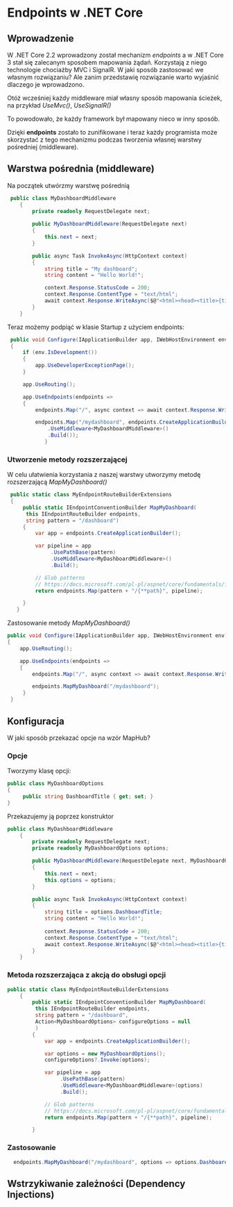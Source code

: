 # Endpoints w .NET Core

## Wprowadzenie
W .NET Core 2.2 wprowadzony został mechanizm *endpoints* a w .NET Core 3 stał się zalecanym sposobem mapowania żądań.
Korzystają z niego technologie chociażby MVC i SignalR. W jaki sposób zastosować we własnym rozwiązaniu?
Ale zanim przedstawię rozwiązanie warto wyjaśnić dlaczego je wprowadzono.

Otóż wcześniej każdy middleware miał własny sposób mapowania ścieżek, na przykład *UseMvc()*, *UseSignalR()*

To powodowało, że każdy framework był mapowany nieco w inny sposób. 

Dzięki **endpoints** zostało to zunifikowane i teraz każdy programista może skorzystać z tego mechanizmu podczas tworzenia własnej warstwy pośredniej (middleware).

## Warstwa pośrednia (middleware)

Na początek utwórzmy warstwę pośrednią

~~~ csharp
 public class MyDashboardMiddleware
    {
        private readonly RequestDelegate next;
  
        public MyDashboardMiddleware(RequestDelegate next)
        {
            this.next = next;     
        }

        public async Task InvokeAsync(HttpContext context)
        {
            string title = "My dashboard";
            string content = "Hello World!";

            context.Response.StatusCode = 200;
            context.Response.ContentType = "text/html";
            await context.Response.WriteAsync($@"<html><head><title>{title}</title><head><body>{content}</body></html>");
        }
    }
~~~

Teraz możemy podpiąć w klasie Startup z użyciem endpoints:

~~~ csharp
 public void Configure(IApplicationBuilder app, IWebHostEnvironment env)
 {
     if (env.IsDevelopment())
     {
         app.UseDeveloperExceptionPage();
     }

     app.UseRouting();

     app.UseEndpoints(endpoints =>
     {
         endpoints.Map("/", async context => await context.Response.WriteAsync("Hello World!"));

         endpoints.Map("/mydashboard", endpoints.CreateApplicationBuilder()
             .UseMiddleware<MyDashboardMiddleware>()
             .Build());
            }
  ~~~
               

### Utworzenie metody rozszerzającej 

W celu ułatwienia korzystania z naszej warstwy utworzymy metodę rozszerzającą *MapMyDashboard()*

~~~ csharp
 public static class MyEndpointRouteBuilderExtensions
 {
     public static IEndpointConventionBuilder MapMyDashboard(
      this IEndpointRouteBuilder endpoints,
      string pattern = "/dashboard")
     {
         var app = endpoints.CreateApplicationBuilder();

         var pipeline = app
              .UsePathBase(pattern)
              .UseMiddleware<MyDashboardMiddleware>()
              .Build();

         // Glob patterns
         // https://docs.microsoft.com/pl-pl/aspnet/core/fundamentals/file-providers?view=aspnetcore-3.1
         return endpoints.Map(pattern + "/{**path}", pipeline);

     }
   }
~~~

Zastosowanie metody *MapMyDashboard()*

~~~ csharp
public void Configure(IApplicationBuilder app, IWebHostEnvironment env)
{
    app.UseRouting();

    app.UseEndpoints(endpoints =>
    {
        endpoints.Map("/", async context => await context.Response.WriteAsync("Hello World!"));

        endpoints.MapMyDashboard("/mydashboard");
     }
 }
~~~


## Konfiguracja
W jaki sposób przekazać opcje na wzór MapHub?

### Opcje
Tworzymy klasę opcji:

~~~ csharp
public class MyDashboardOptions
{
     public string DashboardTitle { get; set; }
} 
~~~

Przekazujemy ją poprzez konstruktor

~~~ csharp
public class MyDashboardMiddleware
    {
        private readonly RequestDelegate next;
        private readonly MyDashboardOptions options;

        public MyDashboardMiddleware(RequestDelegate next, MyDashboardOptions options)
        {
            this.next = next;
            this.options = options;
        }

        public async Task InvokeAsync(HttpContext context)
        {
            string title = options.DashboardTitle;
            string content = "Hello World!";
            
            context.Response.StatusCode = 200;
            context.Response.ContentType = "text/html";
            await context.Response.WriteAsync($@"<html><head><title>{title}</title><head><body>{content}</body></html>");
        }
    }
~~~

### Metoda rozszerzająca z akcją do obsługi opcji

~~~ csharp
public static class MyEndpointRouteBuilderExtensions
    {
        public static IEndpointConventionBuilder MapMyDashboard(
         this IEndpointRouteBuilder endpoints,
         string pattern = "/dashboard",
         Action<MyDashboardOptions> configureOptions = null
         )
        {
            var app = endpoints.CreateApplicationBuilder();

            var options = new MyDashboardOptions();
            configureOptions?.Invoke(options);

            var pipeline = app
                 .UsePathBase(pattern)
                 .UseMiddleware<MyDashboardMiddleware>(options)
                 .Build();

            // Glob patterns
            // https://docs.microsoft.com/pl-pl/aspnet/core/fundamentals/file-providers?view=aspnetcore-3.1
            return endpoints.Map(pattern + "/{**path}", pipeline);

        }
~~~

### Zastosowanie

~~~ csharp
  endpoints.MapMyDashboard("/mydashboard", options => options.DashboardTitle = "My dashboard");
~~~


## Wstrzykiwanie zależności (Dependency Injections)


